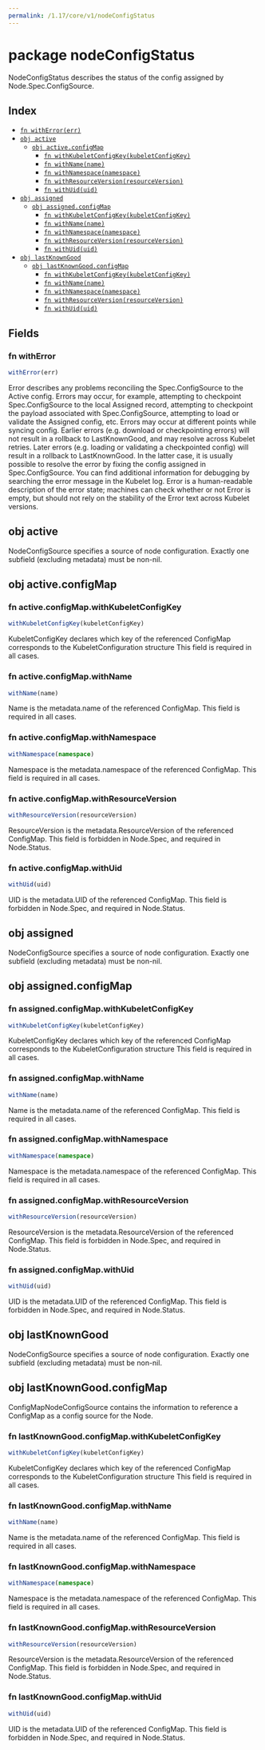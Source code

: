```yaml
---
permalink: /1.17/core/v1/nodeConfigStatus
---
```


# package nodeConfigStatus

NodeConfigStatus describes the status of the config assigned by Node.Spec.ConfigSource.

## Index

* [`fn withError(err)`](#fn-witherror)
* [`obj active`](#obj-active)
  * [`obj active.configMap`](#obj-activeconfigmap)
    * [`fn withKubeletConfigKey(kubeletConfigKey)`](#fn-activeconfigmapwithkubeletconfigkey)
    * [`fn withName(name)`](#fn-activeconfigmapwithname)
    * [`fn withNamespace(namespace)`](#fn-activeconfigmapwithnamespace)
    * [`fn withResourceVersion(resourceVersion)`](#fn-activeconfigmapwithresourceversion)
    * [`fn withUid(uid)`](#fn-activeconfigmapwithuid)
* [`obj assigned`](#obj-assigned)
  * [`obj assigned.configMap`](#obj-assignedconfigmap)
    * [`fn withKubeletConfigKey(kubeletConfigKey)`](#fn-assignedconfigmapwithkubeletconfigkey)
    * [`fn withName(name)`](#fn-assignedconfigmapwithname)
    * [`fn withNamespace(namespace)`](#fn-assignedconfigmapwithnamespace)
    * [`fn withResourceVersion(resourceVersion)`](#fn-assignedconfigmapwithresourceversion)
    * [`fn withUid(uid)`](#fn-assignedconfigmapwithuid)
* [`obj lastKnownGood`](#obj-lastknowngood)
  * [`obj lastKnownGood.configMap`](#obj-lastknowngoodconfigmap)
    * [`fn withKubeletConfigKey(kubeletConfigKey)`](#fn-lastknowngoodconfigmapwithkubeletconfigkey)
    * [`fn withName(name)`](#fn-lastknowngoodconfigmapwithname)
    * [`fn withNamespace(namespace)`](#fn-lastknowngoodconfigmapwithnamespace)
    * [`fn withResourceVersion(resourceVersion)`](#fn-lastknowngoodconfigmapwithresourceversion)
    * [`fn withUid(uid)`](#fn-lastknowngoodconfigmapwithuid)

## Fields

### fn withError

```ts
withError(err)
```

Error describes any problems reconciling the Spec.ConfigSource to the Active config. Errors may occur, for example, attempting to checkpoint Spec.ConfigSource to the local Assigned record, attempting to checkpoint the payload associated with Spec.ConfigSource, attempting to load or validate the Assigned config, etc. Errors may occur at different points while syncing config. Earlier errors (e.g. download or checkpointing errors) will not result in a rollback to LastKnownGood, and may resolve across Kubelet retries. Later errors (e.g. loading or validating a checkpointed config) will result in a rollback to LastKnownGood. In the latter case, it is usually possible to resolve the error by fixing the config assigned in Spec.ConfigSource. You can find additional information for debugging by searching the error message in the Kubelet log. Error is a human-readable description of the error state; machines can check whether or not Error is empty, but should not rely on the stability of the Error text across Kubelet versions.

## obj active

NodeConfigSource specifies a source of node configuration. Exactly one subfield (excluding metadata) must be non-nil.

## obj active.configMap



### fn active.configMap.withKubeletConfigKey

```ts
withKubeletConfigKey(kubeletConfigKey)
```

KubeletConfigKey declares which key of the referenced ConfigMap corresponds to the KubeletConfiguration structure This field is required in all cases.

### fn active.configMap.withName

```ts
withName(name)
```

Name is the metadata.name of the referenced ConfigMap. This field is required in all cases.

### fn active.configMap.withNamespace

```ts
withNamespace(namespace)
```

Namespace is the metadata.namespace of the referenced ConfigMap. This field is required in all cases.

### fn active.configMap.withResourceVersion

```ts
withResourceVersion(resourceVersion)
```

ResourceVersion is the metadata.ResourceVersion of the referenced ConfigMap. This field is forbidden in Node.Spec, and required in Node.Status.

### fn active.configMap.withUid

```ts
withUid(uid)
```

UID is the metadata.UID of the referenced ConfigMap. This field is forbidden in Node.Spec, and required in Node.Status.

## obj assigned

NodeConfigSource specifies a source of node configuration. Exactly one subfield (excluding metadata) must be non-nil.

## obj assigned.configMap



### fn assigned.configMap.withKubeletConfigKey

```ts
withKubeletConfigKey(kubeletConfigKey)
```

KubeletConfigKey declares which key of the referenced ConfigMap corresponds to the KubeletConfiguration structure This field is required in all cases.

### fn assigned.configMap.withName

```ts
withName(name)
```

Name is the metadata.name of the referenced ConfigMap. This field is required in all cases.

### fn assigned.configMap.withNamespace

```ts
withNamespace(namespace)
```

Namespace is the metadata.namespace of the referenced ConfigMap. This field is required in all cases.

### fn assigned.configMap.withResourceVersion

```ts
withResourceVersion(resourceVersion)
```

ResourceVersion is the metadata.ResourceVersion of the referenced ConfigMap. This field is forbidden in Node.Spec, and required in Node.Status.

### fn assigned.configMap.withUid

```ts
withUid(uid)
```

UID is the metadata.UID of the referenced ConfigMap. This field is forbidden in Node.Spec, and required in Node.Status.

## obj lastKnownGood

NodeConfigSource specifies a source of node configuration. Exactly one subfield (excluding metadata) must be non-nil.

## obj lastKnownGood.configMap

ConfigMapNodeConfigSource contains the information to reference a ConfigMap as a config source for the Node.

### fn lastKnownGood.configMap.withKubeletConfigKey

```ts
withKubeletConfigKey(kubeletConfigKey)
```

KubeletConfigKey declares which key of the referenced ConfigMap corresponds to the KubeletConfiguration structure This field is required in all cases.

### fn lastKnownGood.configMap.withName

```ts
withName(name)
```

Name is the metadata.name of the referenced ConfigMap. This field is required in all cases.

### fn lastKnownGood.configMap.withNamespace

```ts
withNamespace(namespace)
```

Namespace is the metadata.namespace of the referenced ConfigMap. This field is required in all cases.

### fn lastKnownGood.configMap.withResourceVersion

```ts
withResourceVersion(resourceVersion)
```

ResourceVersion is the metadata.ResourceVersion of the referenced ConfigMap. This field is forbidden in Node.Spec, and required in Node.Status.

### fn lastKnownGood.configMap.withUid

```ts
withUid(uid)
```

UID is the metadata.UID of the referenced ConfigMap. This field is forbidden in Node.Spec, and required in Node.Status.